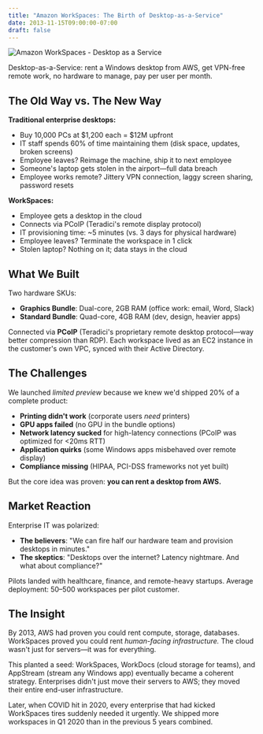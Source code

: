 ```yaml
---
title: "Amazon WorkSpaces: The Birth of Desktop-as-a-Service"
date: 2013-11-15T09:00:00-07:00
draft: false
---
```


![Amazon WorkSpaces - Desktop as a Service](/workspaces_desktop_as_service.png)

Desktop-as-a-Service: rent a Windows desktop from AWS, get VPN-free remote work, no hardware to manage, pay per user per month.

## The Old Way vs. The New Way

**Traditional enterprise desktops:**
- Buy 10,000 PCs at $1,200 each = $12M upfront
- IT staff spends 60% of time maintaining them (disk space, updates, broken screens)
- Employee leaves? Reimage the machine, ship it to next employee
- Someone's laptop gets stolen in the airport—full data breach
- Employee works remote? Jittery VPN connection, laggy screen sharing, password resets

**WorkSpaces:**
- Employee gets a desktop in the cloud
- Connects via PCoIP (Teradici's remote display protocol)
- IT provisioning time: ~5 minutes (vs. 3 days for physical hardware)
- Employee leaves? Terminate the workspace in 1 click
- Stolen laptop? Nothing on it; data stays in the cloud

## What We Built

Two hardware SKUs:
- **Graphics Bundle**: Dual-core, 2GB RAM (office work: email, Word, Slack)
- **Standard Bundle**: Quad-core, 4GB RAM (dev, design, heavier apps)

Connected via **PCoIP** (Teradici's proprietary remote desktop protocol—way better compression than RDP). Each workspace lived as an EC2 instance in the customer's own VPC, synced with their Active Directory.

## The Challenges

We launched *limited preview* because we knew we'd shipped 20% of a complete product:

- **Printing didn't work** (corporate users *need* printers)
- **GPU apps failed** (no GPU in the bundle options)
- **Network latency sucked** for high-latency connections (PCoIP was optimized for <20ms RTT)
- **Application quirks** (some Windows apps misbehaved over remote display)
- **Compliance missing** (HIPAA, PCI-DSS frameworks not yet built)

But the core idea was proven: **you can rent a desktop from AWS.**

## Market Reaction

Enterprise IT was polarized:
- **The believers**: "We can fire half our hardware team and provision desktops in minutes."
- **The skeptics**: "Desktops over the internet? Latency nightmare. And what about compliance?"

Pilots landed with healthcare, finance, and remote-heavy startups. Average deployment: 50–500 workspaces per pilot customer.

## The Insight

By 2013, AWS had proven you could rent compute, storage, databases. WorkSpaces proved you could rent *human-facing infrastructure.* The cloud wasn't just for servers—it was for everything.

This planted a seed: WorkSpaces, WorkDocs (cloud storage for teams), and AppStream (stream any Windows app) eventually became a coherent strategy. Enterprises didn't just move their servers to AWS; they moved their entire end-user infrastructure.

Later, when COVID hit in 2020, every enterprise that had kicked WorkSpaces tires suddenly needed it urgently. We shipped more workspaces in Q1 2020 than in the previous 5 years combined.

